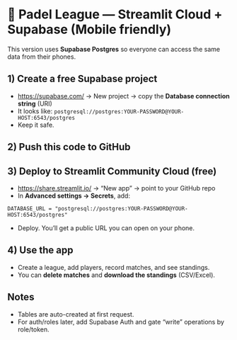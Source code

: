 # 🎾 Padel League — Streamlit Cloud + Supabase (Mobile friendly)

This version uses **Supabase Postgres** so everyone can access the same data from their phones.

## 1) Create a free Supabase project
- https://supabase.com/ → New project → copy the **Database connection string** (URI)
- It looks like: `postgresql://postgres:YOUR-PASSWORD@YOUR-HOST:6543/postgres`
- Keep it safe.

## 2) Push this code to GitHub

## 3) Deploy to Streamlit Community Cloud (free)
- https://share.streamlit.io/ → “New app” → point to your GitHub repo
- In **Advanced settings → Secrets**, add:
```
DATABASE_URL = "postgresql://postgres:YOUR-PASSWORD@YOUR-HOST:6543/postgres"
```
- Deploy. You’ll get a public URL you can open on your phone.

## 4) Use the app
- Create a league, add players, record matches, and see standings.
- You can **delete matches** and **download the standings** (CSV/Excel).

## Notes
- Tables are auto-created at first request.
- For auth/roles later, add Supabase Auth and gate “write” operations by role/token.